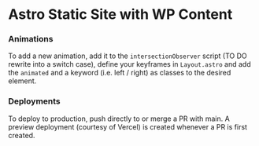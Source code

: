 # Astro Static Site with WP Content

### Animations

To add a new animation, add it to the `intersectionObserver` script (TO DO rewrite into a switch case), define your keyframes in `Layout.astro` and
add the `animated` and a keyword (i.e. left / right) as classes to the desired element. 

### Deployments

To deploy to production, push directly to or merge a PR with main. A preview deployment (courtesy of Vercel) is created whenever a PR is first created.